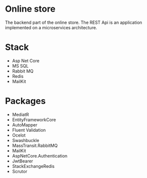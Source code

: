 # Online store
The backend part of the online store. The REST Api is an application implemented on a microservices architecture.

# Stack
- Asp Net Core
- MS SQL
- Rabbit MQ
- Redis
- MailKit

# Packages
- MediatR
- EntityFrameworkCore
- AutoMapper
- Fluent Validation
- Ocelot
- Swashbuckle
- MassTransit.RabbitMQ
- MailKit
- AspNetCore.Authentication
- JwtBearer
- StackExchangeRedis
- Scrutor
